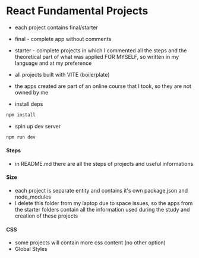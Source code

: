# React Fundamental Projects

- each project contains final/starter
- final - complete app without comments
- starter - complete projects in which I commented all the steps and the theoretical part of what was applied FOR MYSELF, so written in my language and at my preference
- all projects built with VITE (boilerplate)
- the apps created are part of an online course that I took, so they are not owned by me

- install deps

```sh
npm install
```

- spin up dev server

```sh
npm run dev
```

#### Steps

- in README.md there are all the steps of projects and useful informations


#### Size

- each project is separate entity and contains it's own package.json and node_modules
- I delete this folder from my laptop due to space issues, so the apps from the starter folders contain all the information used during the study and creation of these projects


#### CSS

- some projects will contain more css content (no other option)
- Global Styles

